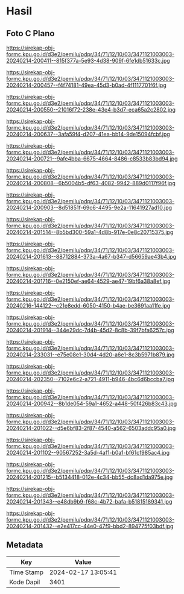 # Hasil

## Foto C Plano

https://sirekap-obj-formc.kpu.go.id/d3e2/pemilu/pdpr/34/71/12/10/03/3471121003003-20240214-200411--815f377a-5e93-4d38-909f-6fe1db51633c.jpg

https://sirekap-obj-formc.kpu.go.id/d3e2/pemilu/pdpr/34/71/12/10/03/3471121003003-20240214-200457--f4f74181-49ea-45d3-b0ad-4f1117701f6f.jpg

https://sirekap-obj-formc.kpu.go.id/d3e2/pemilu/pdpr/34/71/12/10/03/3471121003003-20240214-200550--21016f72-238e-43e4-b3d7-eca65a2c2802.jpg

https://sirekap-obj-formc.kpu.go.id/d3e2/pemilu/pdpr/34/71/12/10/03/3471121003003-20240214-200637--3afa59f4-d207-41ea-bb14-9de15094fcbf.jpg

https://sirekap-obj-formc.kpu.go.id/d3e2/pemilu/pdpr/34/71/12/10/03/3471121003003-20240214-200721--9afe4bba-6675-4664-8486-c8533b83bd94.jpg

https://sirekap-obj-formc.kpu.go.id/d3e2/pemilu/pdpr/34/71/12/10/03/3471121003003-20240214-200808--6b5004b5-df63-4082-9942-889d0117f96f.jpg

https://sirekap-obj-formc.kpu.go.id/d3e2/pemilu/pdpr/34/71/12/10/03/3471121003003-20240214-200903--8d51851f-69c6-4495-9e2a-11641927ad10.jpg

https://sirekap-obj-formc.kpu.go.id/d3e2/pemilu/pdpr/34/71/12/10/03/3471121003003-20240214-201514--8b5bd300-59a1-4d8b-917e-0e8c20715375.jpg

https://sirekap-obj-formc.kpu.go.id/d3e2/pemilu/pdpr/34/71/12/10/03/3471121003003-20240214-201613--88712884-373a-4a67-b347-d56659ae43b4.jpg

https://sirekap-obj-formc.kpu.go.id/d3e2/pemilu/pdpr/34/71/12/10/03/3471121003003-20240214-201716--0e2150ef-ae64-4529-ae47-19bf6a38a8ef.jpg

https://sirekap-obj-formc.kpu.go.id/d3e2/pemilu/pdpr/34/71/12/10/03/3471121003003-20240216-144122--c21e8edd-6050-4150-b4ae-be3691aa11fe.jpg

https://sirekap-obj-formc.kpu.go.id/d3e2/pemilu/pdpr/34/71/12/10/03/3471121003003-20240214-201914--344e29dc-7d4b-45d2-8c8b-39f7bfa6257c.jpg

https://sirekap-obj-formc.kpu.go.id/d3e2/pemilu/pdpr/34/71/12/10/03/3471121003003-20240214-233031--e75e08e1-30d4-4d20-a6e1-8c3b5971b879.jpg

https://sirekap-obj-formc.kpu.go.id/d3e2/pemilu/pdpr/34/71/12/10/03/3471121003003-20240214-202350--7102e6c2-a721-4911-b946-4bc6d6bccba7.jpg

https://sirekap-obj-formc.kpu.go.id/d3e2/pemilu/pdpr/34/71/12/10/03/3471121003003-20240214-200942--8b1de054-59a1-4652-a448-50f426b83c43.jpg

https://sirekap-obj-formc.kpu.go.id/d3e2/pemilu/pdpr/34/71/12/10/03/3471121003003-20240214-201022--d5e6bf83-2f87-4540-a562-6503addc95a0.jpg

https://sirekap-obj-formc.kpu.go.id/d3e2/pemilu/pdpr/34/71/12/10/03/3471121003003-20240214-201102--90567252-3a5d-4af1-b0a1-bf61cf985ac4.jpg

https://sirekap-obj-formc.kpu.go.id/d3e2/pemilu/pdpr/34/71/12/10/03/3471121003003-20240214-201215--b5134418-012e-4c34-bb55-dc8ad1da975e.jpg

https://sirekap-obj-formc.kpu.go.id/d3e2/pemilu/pdpr/34/71/12/10/03/3471121003003-20240214-201343--e48db9b9-f68c-4b72-bafa-b51815189341.jpg

https://sirekap-obj-formc.kpu.go.id/d3e2/pemilu/pdpr/34/71/12/10/03/3471121003003-20240214-201432--e2e417cc-44e0-47f9-bbd2-894775f03bdf.jpg


## Metadata

| Key        | Value               |
| ---------- | ------------------- |
| Time Stamp | 2024-02-17 13:05:41 |
| Kode Dapil | 3401                |



